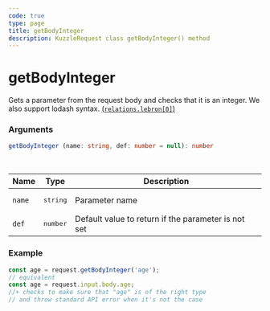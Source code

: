 ```yaml
---
code: true
type: page
title: getBodyInteger
description: KuzzleRequest class getBodyInteger() method
---
```


# getBodyInteger

<SinceBadge version="2.11.0" />

Gets a parameter from the request body and checks that it is an integer.
We also support lodash syntax. [(```relations.lebron[0]```)](https://lodash.com/docs/4.17.15#get)

### Arguments

```ts
getBodyInteger (name: string, def: number = null): number
```

</br>

| Name   | Type              | Description    |
|--------|-------------------|----------------|
| `name` | <pre>string</pre> | Parameter name |
| `def` | <pre>number</pre> | Default value to return if the parameter is not set |


### Example

```ts
const age = request.getBodyInteger('age');
// equivalent
const age = request.input.body.age;
//+ checks to make sure that "age" is of the right type
// and throw standard API error when it's not the case
```
